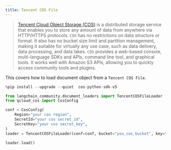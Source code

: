 ```yaml
---
title: Tencent COS File
---
```


>[Tencent Cloud Object Storage (COS)](https://www.tencentcloud.com/products/cos) is a distributed
> storage service that enables you to store any amount of data from anywhere via HTTP/HTTPS protocols.
> `COS` has no restrictions on data structure or format. It also has no bucket size limit and
> partition management, making it suitable for virtually any use case, such as data delivery,
> data processing, and data lakes. `COS` provides a web-based console, multi-language SDKs and APIs,
> command line tool, and graphical tools. It works well with Amazon S3 APIs, allowing you to quickly
> access community tools and plugins.

This covers how to load document object from a `Tencent COS File`.

```python
%pip install --upgrade --quiet  cos-python-sdk-v5
```

```python
from langchain_community.document_loaders import TencentCOSFileLoader
from qcloud_cos import CosConfig
```

```python
conf = CosConfig(
    Region="your cos region",
    SecretId="your cos secret_id",
    SecretKey="your cos secret_key",
)
loader = TencentCOSFileLoader(conf=conf, bucket="you_cos_bucket", key="fake.docx")
```

```python
loader.load()
```
